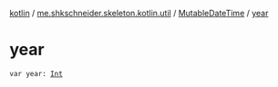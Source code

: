 [kotlin](../../index.md) / [me.shkschneider.skeleton.kotlin.util](../index.md) / [MutableDateTime](index.md) / [year](./year.md)

# year

`var year: `[`Int`](https://kotlinlang.org/api/latest/jvm/stdlib/kotlin/-int/index.html)